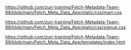 
https://github.com/zuri-training/Fetch-Metadata-Team-88/blob/main/Fetch_Meta_Data_App/static/css/main.css

https://github.com/zuri-training/Fetch-Metadata-Team-88/blob/main/Fetch_Meta_Data_App/static/css/signup.css

https://github.com/zuri-training/Fetch-Metadata-Team-88/blob/main/Fetch_Meta_Data_App/templates/index.html
